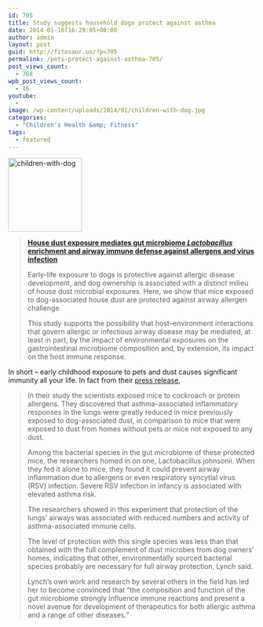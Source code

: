 ```yaml
---
id: 705
title: Study suggests household dogs protect against asthma
date: 2014-01-16T16:29:05+00:00
author: admin
layout: post
guid: http://fitosaur.us/?p=705
permalink: /pets-protect-against-asthma-705/
post_views_count:
  - 768
wpb_post_views_count:
  - 16
youtube:
  - 
image: /wp-content/uploads/2014/01/children-with-dog.jpg
categories:
  - "Children's Health &amp; Fitness"
tags:
  - featured
---
```

<a href="http://fitosaur.us/wp-content/uploads/2014/01/children-with-dog.jpg" onclick="_gaq.push(['_trackEvent', 'outbound-article', 'http://fitosaur.us/wp-content/uploads/2014/01/children-with-dog.jpg', '']);" ><img class="alignleft size-thumbnail wp-image-781" src="http://fitosaur.us/wp-content/uploads/2014/01/children-with-dog-300x300.jpg" alt="children-with-dog" width="150" height="150" /></a>

> <p id="article-title-1">
>   <a href="http://www.pnas.org/content/early/2013/12/13/1310750111.abstract" onclick="_gaq.push(['_trackEvent', 'outbound-article', 'http://www.pnas.org/content/early/2013/12/13/1310750111.abstract', 'House dust exposure mediates gut microbiome Lactobacillus enrichment and airway immune defense against allergens and virus infection']);" ><strong>House dust exposure mediates gut microbiome <em>Lactobacillus</em> enrichment and airway immune defense against allergens and virus infection</strong></a>
> </p>
> 
> Early-life exposure to dogs is protective against allergic disease development, and dog ownership is associated with a distinct milieu of house dust microbial exposures. Here, we show that mice exposed to dog-associated house dust are protected against airway allergen challenge.
> 
> This study supports the possibility that host–environment interactions that govern allergic or infectious airway disease may be mediated, at least in part, by the impact of environmental exposures on the gastrointestinal microbiome composition and, by extension, its impact on the host immune response.

In short &#8211; early childhood exposure to pets and dust causes significant immunity all your life. In fact from their <a href="http://www.eurekalert.org/pub_releases/2013-12/uoc--rsh121613.php" onclick="_gaq.push(['_trackEvent', 'outbound-article', 'http://www.eurekalert.org/pub_releases/2013-12/uoc--rsh121613.php', 'press release']);" >press release</a>,

> In their study the scientists exposed mice to cockroach or protein allergens. They discovered that asthma-associated inflammatory responses in the lungs were greatly reduced in mice previously exposed to dog-associated dust, in comparison to mice that were exposed to dust from homes without pets or mice not exposed to any dust.
> 
> Among the bacterial species in the gut microbiome of these protected mice, the researchers homed in on one, Lactobacillus johnsonii. When they fed it alone to mice, they found it could prevent airway inflammation due to allergens or even respiratory syncytial virus (RSV) infection. Severe RSV infection in infancy is associated with elevated asthma risk.
> 
> The researchers showed in this experiment that protection of the lungs&#8217; airways was associated with reduced numbers and activity of asthma-associated immune cells.
> 
> The level of protection with this single species was less than that obtained with the full complement of dust microbes from dog owners&#8217; homes, indicating that other, environmentally sourced bacterial species probably are necessary for full airway protection, Lynch said.
> 
> Lynch&#8217;s own work and research by several others in the field has led her to become convinced that &#8220;the composition and function of the gut microbiome strongly influence immune reactions and present a novel avenue for development of therapeutics for both allergic asthma and a range of other diseases.&#8221;